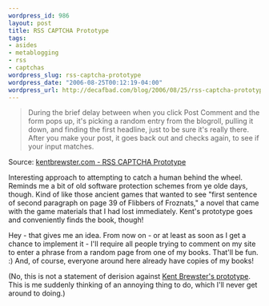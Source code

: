```yaml
--- 
wordpress_id: 986
layout: post
title: RSS CAPTCHA Prototype
tags: 
- asides
- metablogging
- rss
- captchas
wordpress_slug: rss-captcha-prototype
wordpress_date: "2006-08-25T00:12:19-04:00"
wordpress_url: http://decafbad.com/blog/2006/08/25/rss-captcha-prototype
---
```

<blockquote cite="http://kentbrewster.com/rss-captcha-prototype">During the brief delay between when you click Post Comment and the form pops up, it's picking a random entry from the blogroll, pulling it down, and finding the first headline, just to be sure it's really there. After you make your post, it goes back out and checks again, to see if your input matches.</blockquote><div class="quotesource">Source: <a href="http://kentbrewster.com/rss-captcha-prototype">kentbrewster.com - RSS CAPTCHA Prototype</a></div>

Interesting approach to attempting to catch a human behind the wheel.  Reminds me a bit of old software protection schemes from ye olde days, though.  Kind of like those ancient games that wanted to see "first sentence of second paragraph on page 39 of Flibbers of Froznats,"  a novel that came with the game materials that I had lost immediately.  Kent's prototype goes and conveniently finds the book, though!

Hey - that gives me an idea.  From now on - or at least as soon as I get a chance to implement it - I'll require all people trying to comment on my site to enter a phrase from a random page from one of my books.  That'll be fun.  :)  And, of course, everyone around here already have copies of my books!

(No, this is not a statement of derision against [Kent Brewster's prototype](http://kentbrewster.com/rss-captcha-prototype).  This is me suddenly thinking of an annoying thing to do, which I'll never get around to doing.)
